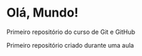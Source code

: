 # Olá, Mundo!
 Primeiro repositório do curso de Git e GitHub

 Primeiro repositório criado durante uma aula

